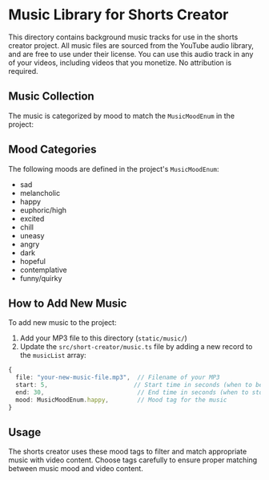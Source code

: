 # Music Library for Shorts Creator

This directory contains background music tracks for use in the shorts creator project. All music files are sourced from the YouTube audio library, and are free to use under their license. You can use this audio track in any of your videos, including videos that you monetize. No attribution is required.

## Music Collection

The music is categorized by mood to match the `MusicMoodEnum` in the project:

## Mood Categories

The following moods are defined in the project's `MusicMoodEnum`:

- sad
- melancholic
- happy
- euphoric/high
- excited
- chill
- uneasy
- angry
- dark
- hopeful
- contemplative
- funny/quirky

## How to Add New Music

To add new music to the project:

1. Add your MP3 file to this directory (`static/music/`)
2. Update the `src/short-creator/music.ts` file by adding a new record to the `musicList` array:

```typescript
{
  file: "your-new-music-file.mp3",  // Filename of your MP3
  start: 5,                        // Start time in seconds (when to begin playing)
  end: 30,                          // End time in seconds (when to stop playing)
  mood: MusicMoodEnum.happy,        // Mood tag for the music
}
```

## Usage

The shorts creator uses these mood tags to filter and match appropriate music with video content. Choose tags carefully to ensure proper matching between music mood and video content.
